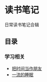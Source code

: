 
# 读书笔记

日常读书笔记合辑

## 目录

### 学习相关
* [把时间当作朋友](content/学习/把时间当作朋友/README.md)
* [一流的睡眠](content/学习/一流的睡眠/README.md)

